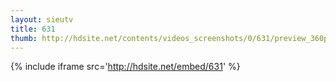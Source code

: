 ```yaml
---
layout: sieutv
title: 631
thumb: http://hdsite.net/contents/videos_screenshots/0/631/preview_360p.mp4.jpg
---
```

{% include iframe src='http://hdsite.net/embed/631' %}
 
